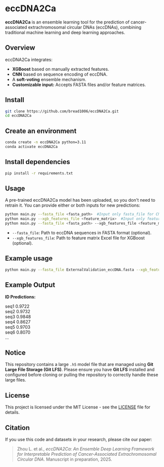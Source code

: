 # eccDNA2Ca

**eccDNA2Ca** is an ensemble learning tool for the prediction of cancer-associated extrachromosomal circular DNAs (eccDNAs), combining traditional machine learning and deep learning approaches.

## Overview

eccDNA2Ca integrates:
- **XGBoost** based on manually extracted features.
- **CNN** based on sequence encoding of eccDNA.
- A **soft-voting** ensemble mechanism.
- **Customizable input:** Accepts FASTA files and/or feature matrices.

## Install
```bash
git clone https://github.com/bread1006/eccDNA2Ca.git
cd eccDNA2Ca
```

## Create an environment
```bash
conda create -n eccDNA2Ca python=3.11
conda activate eccDNA2Ca
```

## Install  dependencies
```bash
pip install -r requirements.txt
```

## Usage
A pre-trained eccDNA2Ca model has been uploaded, so you don't need to retrain it. You can provide either or both inputs for new predictions:

```bash
python main.py --fasta_file <fasta_path>  #Input only fasta_file for CNN module
python main.py --xgb_features_file <feature_matrix>  #Input only feature_file for XGBoost module
python main.py --fasta_file <fasta_path> --xgb_features_file <feature_matrix>  #Input both 
```
- `--fasta_file`: Path to eccDNA sequences in FASTA format (optional).  
- `--xgb_features_file`: Path to feature matrix Excel file for XGBoost (optional).

## Example usage 
```bash
python main.py --fasta_file ExternalValidation_eccDNA.fasta --xgb_features_file ExternalValidation_XGBoost_Feature_Matrix.xlsx  # Example: run prediction with external validation data
```

## Example Output
**ID     Predictions:**

seq1     0.9722  
seq2     0.9732  
seq3     0.9848  
seq4     0.8627  
seq5     0.9703  
seq6     0.8070  
...

## Notice
This repository contains a large `.h5` model file that are managed using **Git Large File Storage (Git LFS)**.
Please ensure you have **Git LFS** installed and configured before cloning or pulling the repository to correctly handle these large files.

## License
This project is licensed under the MIT License - see the [LICENSE](./LICENSE) file for details.

## Citation
If you use this code and datasets in your research, please cite our paper:

> Zhou L. et al., *eccDNA2Ca: An Ensemble Deep Learning Framework for Interpretable Prediction of Cancer-Associated Extrachromosomal Circular DNA*. Manuscript in preparation, 2025.
